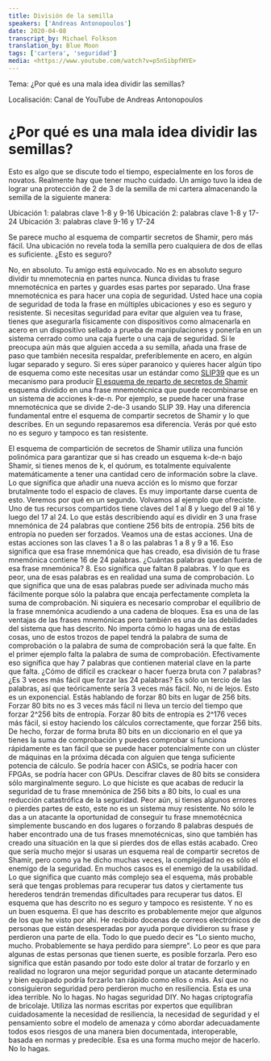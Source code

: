 ```yaml
---
title: División de la semilla
speakers: ['Andreas Antonopoulos']
date: 2020-04-08
transcript_by: Michael Folkson
translation_by: Blue Moon
tags: ['cartera', 'seguridad']
media: <https://www.youtube.com/watch?v=p5nSibpfHYE>
---
```


Tema: ¿Por qué es una mala idea dividir las semillas?

Localisación: Canal de YouTube de Andreas Antonopoulos

# ¿Por qué es una mala idea dividir las semillas?

Esto es algo que se discute todo el tiempo, especialmente en los foros de novatos. Realmente hay que tener mucho cuidado. Un amigo tuvo la idea de lograr una protección de 2 de 3 de la semilla de mi cartera almacenando la semilla de la siguiente manera:

Ubicación 1: palabras clave 1-8 y 9-16
Ubicación 2: palabras clave 1-8 y 17-24
Ubicación 3: palabras clave 9-16 y 17-24

Se parece mucho al esquema de compartir secretos de Shamir, pero más fácil. Una ubicación no revela toda la semilla pero cualquiera de dos de ellas es suficiente. ¿Esto es seguro?

No, en absoluto. Tu amigo está equivocado. No es en absoluto seguro dividir tu mnemotecnia en partes nunca. Nunca dividas tu frase mnemotécnica en partes y guardes esas partes por separado. Una frase mnemotécnica es para hacer una copia de seguridad. Usted hace una copia de seguridad de toda la frase en múltiples ubicaciones y eso es seguro y resistente. Si necesitas seguridad para evitar que alguien vea tu frase, tienes que asegurarla físicamente con dispositivos como almacenarla en acero en un dispositivo sellado a prueba de manipulaciones y ponerla en un sistema cerrado como una caja fuerte o una caja de seguridad. Si le preocupa aún más que alguien acceda a su semilla, añada una frase de paso que también necesita respaldar, preferiblemente en acero, en algún lugar separado y seguro. Si eres súper paranoico y quieres hacer algún tipo de esquema como este necesitas usar un estándar como [SLIP39](https://github.com/satoshilabs/slips/blob/master/slip-0039.md) que es un mecanismo para producir [El esquema de reparto de secretos de Shamir](https://blog.keys.casa/shamirs-secret-sharing-security-shortcomings/) esquema dividido en una frase mnemotécnica que puede recombinarse en un sistema de acciones k-de-n. Por ejemplo, se puede hacer una frase mnemotécnica que se divide 2-de-3 usando SLIP 39. Hay una diferencia fundamental entre el esquema de compartir secretos de Shamir y lo que describes. En un segundo repasaremos esa diferencia. Verás por qué esto no es seguro y tampoco es tan resistente.

El esquema de compartición de secretos de Shamir utiliza una función polinómica para garantizar que si has creado un esquema k-de-n bajo Shamir, si tienes menos de k, el quórum, es totalmente equivalente matemáticamente a tener una cantidad cero de información sobre la clave. Lo que significa que añadir una nueva acción es lo mismo que forzar brutalmente todo el espacio de claves. Es muy importante darse cuenta de esto. Veremos por qué en un segundo. Volvamos al ejemplo que ofreciste. Uno de tus recursos compartidos tiene claves del 1 al 8 y luego del 9 al 16 y luego del 17 al 24. Lo que estás describiendo aquí es dividir en 3 una frase mnemónica de 24 palabras que contiene 256 bits de entropía. 256 bits de entropía no pueden ser forzados. Veamos una de estas acciones. Una de estas acciones son las claves 1 a 8 o las palabras 1 a 8 y 9 a 16. Eso significa que esa frase mnemónica que has creado, esa división de tu frase mnemónica contiene 16 de 24 palabras. ¿Cuántas palabras quedan fuera de esa frase mnemónica? 8. Eso significa que faltan 8 palabras. Y lo que es peor, una de esas palabras es en realidad una suma de comprobación. Lo que significa que una de esas palabras puede ser adivinada mucho más fácilmente porque sólo la palabra que encaja perfectamente completa la suma de comprobación. Ni siquiera es necesario comprobar el equilibrio de la frase mnemónica acudiendo a una cadena de bloques. Esa es una de las ventajas de las frases mnemónicas pero también es una de las debilidades del sistema que has descrito. No importa cómo lo hagas una de estas cosas, uno de estos trozos de papel tendrá la palabra de suma de comprobación o la palabra de suma de comprobación será la que falte. En el primer ejemplo falta la palabra de suma de comprobación. Efectivamente eso significa que hay 7 palabras que contienen material clave en la parte que falta. ¿Cómo de difícil es crackear o hacer fuerza bruta con 7 palabras? ¿Es 3 veces más fácil que forzar las 24 palabras? Es sólo un tercio de las palabras, así que teóricamente sería 3 veces más fácil. No, ni de lejos. Esto es un exponencial. Estás hablando de forzar 80 bits en lugar de 256 bits. Forzar 80 bits no es 3 veces más fácil ni lleva un tercio del tiempo que forzar 2^256 bits de entropía. Forzar 80 bits de entropía es 2^176 veces más fácil, si estoy haciendo los cálculos correctamente, que forzar 256 bits. De hecho, forzar de forma bruta 80 bits en un diccionario en el que ya tienes la suma de comprobación y puedes comprobar si funciona rápidamente es tan fácil que se puede hacer potencialmente con un clúster de máquinas en la próxima década con alguien que tenga suficiente potencia de cálculo. Se podría hacer con ASICs, se podría hacer con FPGAs, se podría hacer con GPUs. Descifrar claves de 80 bits se considera sólo marginalmente seguro. Lo que hiciste es que acabas de reducir la seguridad de tu frase mnemónica de 256 bits a 80 bits, lo cual es una reducción catastrófica de la seguridad. Peor aún, si tienes algunos errores o pierdes partes de esto, este no es un sistema muy resistente. No sólo le das a un atacante la oportunidad de conseguir tu frase mnemotécnica simplemente buscando en dos lugares o forzando 8 palabras después de haber encontrado una de tus frases mnemotécnicas, sino que también has creado una situación en la que si pierdes dos de ellas estás acabado. Creo que sería mucho mejor si usaras un esquema real de compartir secretos de Shamir, pero como ya he dicho muchas veces, la complejidad no es sólo el enemigo de la seguridad. En muchos casos es el enemigo de la usabilidad. Lo que significa que cuanto más complejo sea el esquema, más probable será que tengas problemas para recuperar tus datos y ciertamente tus herederos tendrán tremendas dificultades para recuperar tus datos. El esquema que has descrito no es seguro y tampoco es resistente. Y no es un buen esquema. El que has descrito es probablemente mejor que algunos de los que he visto por ahí. He recibido docenas de correos electrónicos de personas que están desesperadas por ayuda porque dividieron su frase y perdieron una parte de ella. Todo lo que puedo decir es "Lo siento mucho, mucho. Probablemente se haya perdido para siempre". Lo peor es que para algunas de estas personas que tienen suerte, es posible forzarla. Pero eso significa que están pasando por todo este dolor al tratar de forzarlo y en realidad no lograron una mejor seguridad porque un atacante determinado y bien equipado podría forzarlo tan rápido como ellos o más. Así que no consiguieron seguridad pero perdieron mucho en resiliencia. Esta es una idea terrible. No lo hagas. No hagas seguridad DIY. No hagas criptografía de bricolaje. Utiliza las normas escritas por expertos que equilibran cuidadosamente la necesidad de resiliencia, la necesidad de seguridad y el pensamiento sobre el modelo de amenaza y cómo abordar adecuadamente todos esos riesgos de una manera bien documentada, interoperable, basada en normas y predecible. Esa es una forma mucho mejor de hacerlo. No lo hagas.

